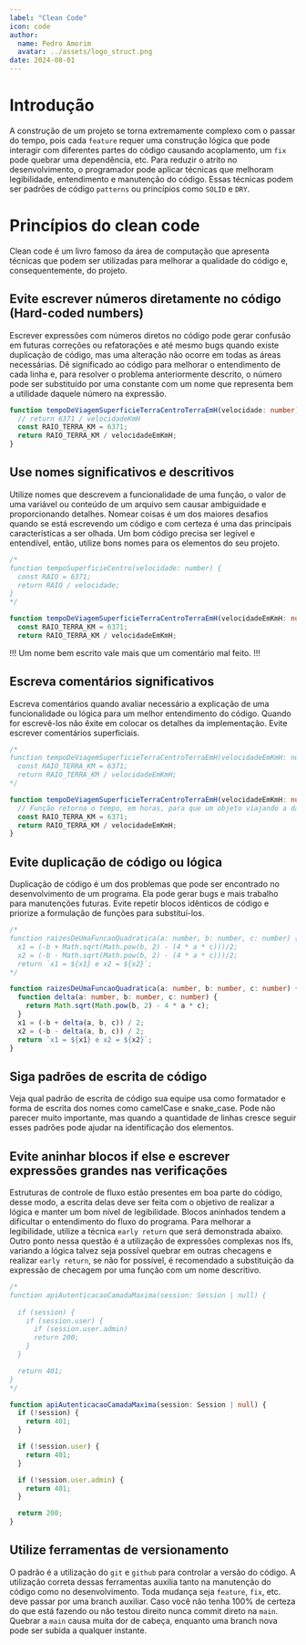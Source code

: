 ```yaml
---
label: "Clean Code"
icon: code
author:
  name: Pedro Amorim
  avatar: ../assets/logo_struct.png
date: 2024-08-01
---
```


# Introdução

A construção de um projeto se torna extremamente complexo com o passar do tempo, pois cada `feature` requer uma construção lógica que pode interagir com diferentes partes do código causando acoplamento, um `fix` pode quebrar uma dependência, etc. Para reduzir o atrito no desenvolvimento, o programador pode aplicar técnicas que melhoram legibilidade, entendimento e manutenção do código. Essas técnicas podem ser padrões de código `patterns` ou princípios como `SOLID` e `DRY`.

# Princípios do clean code

Clean code é um livro famoso da área de computação que apresenta técnicas que podem ser utilizadas para melhorar a qualidade do código e, consequentemente, do projeto.

## Evite escrever números diretamente no código (Hard-coded numbers)

Escrever expressões com números diretos no código pode gerar confusão em futuras correções ou refatorações e até mesmo bugs quando existe duplicação de código, mas uma alteração não ocorre em todas as áreas necessárias. Dê significado ao código para melhorar o entendimento de cada linha e, para resolver o problema anteriormente descrito, o número pode ser substituído por uma constante com um nome que representa bem a utilidade daquele número na expressão.

```ts
function tempoDeViagemSuperficieTerraCentroTerraEmH(velocidade: number) {
  // return 6371 / velocidadeKmH
  const RAIO_TERRA_KM = 6371;
  return RAIO_TERRA_KM / velocidadeEmKmH;
}
```

## Use nomes significativos e descritivos

Utilize nomes que descrevem a funcionalidade de uma função, o valor de uma variável ou conteúdo de um arquivo sem causar ambiguidade e proporcionando detalhes. Nomear coisas é um dos maiores desafios quando se está escrevendo um código e com certeza é uma das principais características a ser olhada. Um bom código precisa ser legível e entendível, então, utilize bons nomes para os elementos do seu projeto.

```ts
/*
function tempoSuperficieCentro(velocidade: number) {
  const RAIO = 6371;
  return RAIO / velocidade;
}
*/

function tempoDeViagemSuperficieTerraCentroTerraEmH(velocidadeEmKmH: number) {
  const RAIO_TERRA_KM = 6371;
  return RAIO_TERRA_KM / velocidadeEmKmH;

```

!!!
Um nome bem escrito vale mais que um comentário mal feito.
!!!

## Escreva comentários significativos

Escreva comentários quando avaliar necessário a explicação de uma funcionalidade ou lógica para um melhor entendimento do código. Quando for escrevê-los não êxite em colocar os detalhes da implementação. Evite escrever comentários superficiais.

```ts
/*
function tempoDeViagemSuperficieTerraCentroTerraEmH(velocidadeEmKmH: number) {
  const RAIO_TERRA_KM = 6371;
  return RAIO_TERRA_KM / velocidadeEmKmH;
*/

function tempoDeViagemSuperficieTerraCentroTerraEmH(velocidadeEmKmH: number) {
  // Função retorna o tempo, em horas, para que um objeto viajando a dada velocidade em Km/h cruze da superficie do planeta terra até ao seu centro.
  const RAIO_TERRA_KM = 6371;
  return RAIO_TERRA_KM / velocidadeEmKmH;
}
```

## Evite duplicação de código ou lógica

Duplicação de código é um dos problemas que pode ser encontrado no desenvolvimento de um programa. Ela pode gerar bugs e mais trabalho para manutenções futuras. Evite repetir blocos idênticos de código e priorize a formulação de funções para substituí-los.

```ts
/*
function raizesDeUmaFuncaoQuadratica(a: number, b: number, c: number) {
  x1 = (-b + Math.sqrt(Math.pow(b, 2) - (4 * a * c)))/2;
  x2 = (-b - Math.sqrt(Math.pow(b, 2) - (4 * a * c)))/2;
  return `x1 = ${x1} e x2 = ${x2}`;
*/

function raizesDeUmaFuncaoQuadratica(a: number, b: number, c: number) {
  function delta(a: number, b: number, c: number) {
    return Math.sqrt(Math.pow(b, 2) - 4 * a * c);
  }
  x1 = (-b + delta(a, b, c)) / 2;
  x2 = (-b - delta(a, b, c)) / 2;
  return `x1 = ${x1} e x2 = ${x2}`;
}
```

## Siga padrões de escrita de código

Veja qual padrão de escrita de código sua equipe usa como formatador e forma de escrita dos nomes como camelCase e snake_case. Pode não parecer muito importante, mas quando a quantidade de linhas cresce seguir esses padrões pode ajudar na identificação dos elementos.

## Evite aninhar blocos if else e escrever expressões grandes nas verificações

Estruturas de controle de fluxo estão presentes em boa parte do código, desse modo, a escrita delas deve ser feita com o objetivo de realizar a lógica e manter um bom nível de legibilidade. Blocos aninhados tendem a dificultar o entendimento do fluxo do programa. Para melhorar a legibilidade, utilize a técnica `early return` que será demonstrada abaixo. Outro ponto nessa questão é a utilização de expressões complexas nos Ifs, variando a lógica talvez seja possível quebrar em outras checagens e realizar `early return`, se não for possível, é recomendado a substituição da expressão de checagem por uma função com um nome descritivo.

```ts
/*
function apiAutenticacaoCamadaMaxima(session: Session | null) {
  
  if (session) {
    if (session.user) {
      if (session.user.admin)
      return 200;
    }
  }

  return 401;
}
*/

function apiAutenticacaoCamadaMaxima(session: Session | null) {
  if (!session) {
    return 401;
  }

  if (!session.user) {
    return 401;
  }

  if (!session.user.admin) {
    return 401;
  }

  return 200;
}
```

## Utilize ferramentas de versionamento

O padrão é a utilização do `git` e `github` para controlar a versão do código. A utilização correta dessas ferramentas auxilia tanto na manutenção do código como no desenvolvimento. Toda mudança seja `feature`, `fix`, etc. deve passar por uma branch auxiliar. Caso você não tenha 100% de certeza do que está fazendo ou não testou direito nunca commit direto na `main`. Quebrar a `main` causa muita dor de cabeça, enquanto uma branch nova pode ser subida a qualquer instante.
